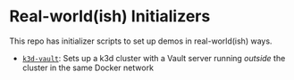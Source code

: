 # Real-world(ish) Initializers

This repo has initializer scripts to set up demos in real-world(ish) ways.

- [`k3d-vault`](k3d-vault/): Sets up a k3d cluster with a Vault server running _outside_ the cluster in the same Docker network
